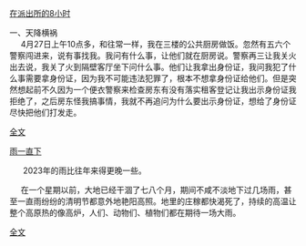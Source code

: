 [在派出所的8小时](https://github.com/ziliudi/ziliudi/blob/main/%E5%9C%A8%E6%B4%BE%E5%87%BA%E6%89%80%E7%9A%848%E5%B0%8F%E6%97%B6.md)
<p>一、天降横祸<br>
&nbsp;&nbsp;&nbsp;&nbsp;&nbsp;4月27日上午10点多，和往常一样，我在三楼的公共厨房做饭。忽然有五六个警察闯进来，说有事找我。我问有什么事，让他们就在厨房说。警察再三让我关火出去说，我关了火到隔壁客厅坐下问什么事。他们让我拿出身份证，我问我犯了什么事需要拿身份证，因为我不可能违法犯罪了，根本不想拿身份证给他们。但是突然想起前不久因为一个便衣警察来检查房东有没有落实租客登记让我出示身份证我拒绝了，之后房东怪我搞事情，我就不再追问为什么要出示身份证，想给了身份证尽快把他们打发走。

[全文](https://github.com/ziliudi/ziliudi/blob/main/%E5%9C%A8%E6%B4%BE%E5%87%BA%E6%89%80%E7%9A%848%E5%B0%8F%E6%97%B6.md)




[雨一直下](https://github.com/ziliudi/ziliudi/blob/main/%E9%9B%A8%E4%B8%80%E7%9B%B4%E4%B8%8B.md)
<p>&nbsp;&nbsp;&nbsp;&nbsp;&nbsp;&nbsp;2023年的雨比往年来得更晚一些。</p>

<p>&nbsp;&nbsp;&nbsp;&nbsp;&nbsp;在一个星期以前，大地已经干涸了七八个月，期间不咸不淡地下过几场雨，甚至一直雨纷纷的清明节都意外地艳阳高照。地里的庄稼都快渴死了，持续的高温让整个高原热的像高炉，人们、动物们、植物们都在期待一场大雨。</p>

[全文](https://github.com/ziliudi/ziliudi/blob/main/%E9%9B%A8%E4%B8%80%E7%9B%B4%E4%B8%8B.md)





